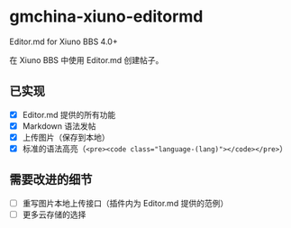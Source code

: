 # gmchina-xiuno-editormd
Editor.md for Xiuno BBS 4.0+

在 Xiuno BBS 中使用 Editor.md 创建帖子。

## 已实现

- [x] Editor.md 提供的所有功能
- [x] Markdown 语法发帖
- [x] 上传图片（保存到本地）
- [x] 标准的语法高亮（`<pre><code class="language-(lang)"></code></pre>`）

## 需要改进的细节

- [ ] 重写图片本地上传接口（插件内为 Editor.md 提供的范例）
- [ ] 更多云存储的选择
